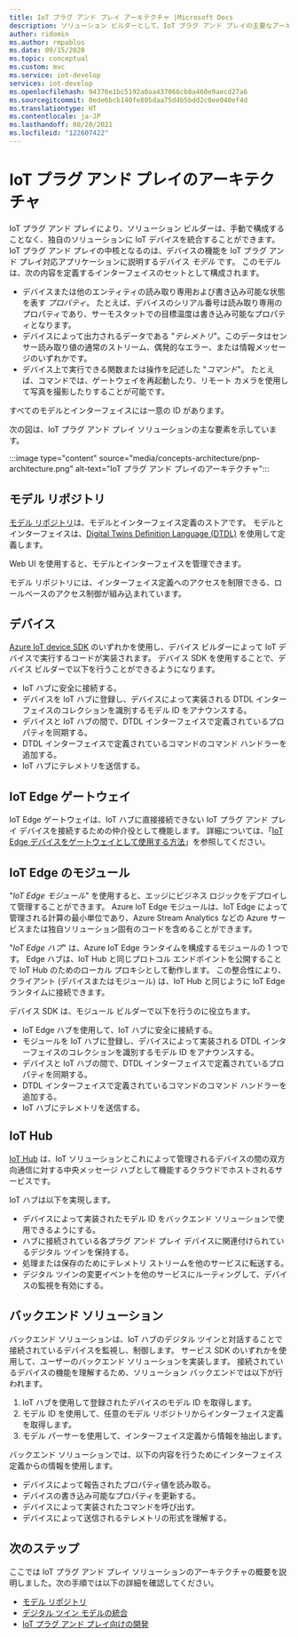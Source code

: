 ```yaml
---
title: IoT プラグ アンド プレイ アーキテクチャ |Microsoft Docs
description: ソリューション ビルダーとして、IoT プラグ アンド プレイの主要なアーキテクチャ要素について理解します。
author: ridomin
ms.author: rmpablos
ms.date: 09/15/2020
ms.topic: conceptual
ms.custom: mvc
ms.service: iot-develop
services: iot-develop
ms.openlocfilehash: 94376e1bc5192a0aa437066cb8a460e9aecd27a6
ms.sourcegitcommit: 0ede6bcb140fe805daa75d4b5bdd2c0ee040ef4d
ms.translationtype: HT
ms.contentlocale: ja-JP
ms.lasthandoff: 08/20/2021
ms.locfileid: "122607422"
---
```

# <a name="iot-plug-and-play-architecture"></a>IoT プラグ アンド プレイのアーキテクチャ

IoT プラグ アンド プレイにより、ソリューション ビルダーは、手動で構成することなく、独自のソリューションに IoT デバイスを統合することができます。 IoT プラグ アンド プレイの中核となるのは、デバイスの機能を IoT プラグ アンド プレイ対応アプリケーションに説明するデバイス _モデル_ です。 このモデルは、次の内容を定義するインターフェイスのセットとして構成されます。

- デバイスまたは他のエンティティの読み取り専用および書き込み可能な状態を表す _プロパティ_。 たとえば、デバイスのシリアル番号は読み取り専用のプロパティであり、サーモスタットでの目標温度は書き込み可能なプロパティとなります。
- デバイスによって出力されるデータである "_テレメトリ_"。このデータはセンサー読み取り値の通常のストリーム、偶発的なエラー、または情報メッセージのいずれかです。
- デバイス上で実行できる関数または操作を記述した "_コマンド_"。 たとえば、コマンドでは、ゲートウェイを再起動したり、リモート カメラを使用して写真を撮影したりすることが可能です。

すべてのモデルとインターフェイスには一意の ID があります。

次の図は、IoT プラグ アンド プレイ ソリューションの主な要素を示しています。

:::image type="content" source="media/concepts-architecture/pnp-architecture.png" alt-text="IoT プラグ アンド プレイのアーキテクチャ":::

## <a name="model-repository"></a>モデル リポジトリ

[モデル リポジトリ](./concepts-model-repository.md)は、モデルとインターフェイス定義のストアです。 モデルとインターフェイスは、[Digital Twins Definition Language (DTDL)](https://github.com/Azure/opendigitaltwins-dtdl) を使用して定義します。

Web UI を使用すると、モデルとインターフェイスを管理できます。

モデル リポジトリには、インターフェイス定義へのアクセスを制限できる、ロールベースのアクセス制御が組み込まれています。

## <a name="devices"></a>デバイス

[Azure IoT device SDK](./libraries-sdks.md) のいずれかを使用し、デバイス ビルダーによって IoT デバイスで実行するコードが実装されます。 デバイス SDK を使用することで、デバイス ビルダーで以下を行うことができるようになります。

- IoT ハブに安全に接続する。
- デバイスを IoT ハブに登録し、デバイスによって実装される DTDL インターフェイスのコレクションを識別するモデル ID をアナウンスする。
- デバイスと IoT ハブの間で、DTDL インターフェイスで定義されているプロパティを同期する。
- DTDL インターフェイスで定義されているコマンドのコマンド ハンドラーを追加する。
- IoT ハブにテレメトリを送信する。

## <a name="iot-edge-gateway"></a>IoT Edge ゲートウェイ

IoT Edge ゲートウェイは、IoT ハブに直接接続できない IoT プラグ アンド プレイ デバイスを接続するための仲介役として機能します。 詳細については、「[IoT Edge デバイスをゲートウェイとして使用する方法](../iot-edge/iot-edge-as-gateway.md)」を参照してください。

## <a name="iot-edge-modules"></a>IoT Edge のモジュール

"_IoT Edge モジュール_" を使用すると、エッジにビジネス ロジックをデプロイして管理することができます。 Azure IoT Edge モジュールは、IoT Edge によって管理される計算の最小単位であり、Azure Stream Analytics などの Azure サービスまたは独自ソリューション固有のコードを含めることができます。

"_IoT Edge ハブ_" は、Azure IoT Edge ランタイムを構成するモジュールの 1 つです。 Edge ハブは、IoT Hub と同じプロトコル エンドポイントを公開することで IoT Hub のためのローカル プロキシとして動作します。 この整合性により、クライアント (デバイスまたはモジュール) は、IoT Hub と同じように IoT Edge ランタイムに接続できます。

デバイス SDK は、モジュール ビルダーで以下を行うのに役立ちます。

- IoT Edge ハブを使用して、IoT ハブに安全に接続する。
- モジュールを IoT ハブに登録し、デバイスによって実装される DTDL インターフェイスのコレクションを識別するモデル ID をアナウンスする。
- デバイスと IoT ハブの間で、DTDL インターフェイスで定義されているプロパティを同期する。
- DTDL インターフェイスで定義されているコマンドのコマンド ハンドラーを追加する。
- IoT ハブにテレメトリを送信する。

## <a name="iot-hub"></a>IoT Hub

[IoT Hub](../iot-hub/about-iot-hub.md) は、IoT ソリューションとこれによって管理されるデバイスの間の双方向通信に対する中央メッセージ ハブとして機能するクラウドでホストされるサービスです。

IoT ハブは以下を実現します。

- デバイスによって実装されたモデル ID をバックエンド ソリューションで使用できるようにする。
- ハブに接続されている各プラグ アンド プレイ デバイスに関連付けられているデジタル ツインを保持する。
- 処理または保存のためにテレメトリ ストリームを他のサービスに転送する。
- デジタル ツインの変更イベントを他のサービスにルーティングして、デバイスの監視を有効にする。

## <a name="backend-solution"></a>バックエンド ソリューション

バックエンド ソリューションは、IoT ハブのデジタル ツインと対話することで接続されているデバイスを監視し、制御します。 サービス SDK のいずれかを使用して、ユーザーのバックエンド ソリューションを実装します。 接続されているデバイスの機能を理解するため、ソリューション バックエンドでは以下が行われます。

1. IoT ハブを使用して登録されたデバイスのモデル ID を取得します。
1. モデル ID を使用して、任意のモデル リポジトリからインターフェイス定義を取得します。
1. モデル パーサーを使用して、インターフェイス定義から情報を抽出します。

バックエンド ソリューションでは、以下の内容を行うためにインターフェイス定義からの情報を使用します。

- デバイスによって報告されたプロパティ値を読み取る。
- デバイスの書き込み可能なプロパティを更新する。
- デバイスによって実装されたコマンドを呼び出す。
- デバイスによって送信されるテレメトリの形式を理解する。

## <a name="next-steps"></a>次のステップ

ここでは IoT プラグ アンド プレイ ソリューションのアーキテクチャの概要を説明しました。次の手順では以下の詳細を確認してください。

- [モデル リポジトリ](./concepts-model-repository.md)
- [デジタル ツイン モデルの統合](./concepts-model-discovery.md)
- [IoT プラグ アンド プレイ向けの開発](./concepts-developer-guide-device.md)
